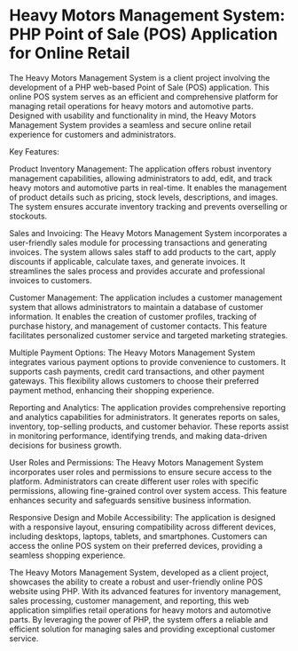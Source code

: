 # Heavy Motors Management System: PHP Point of Sale (POS) Application for Online Retail

The Heavy Motors Management System is a client project involving the development of a PHP web-based Point of Sale (POS) application. This online POS system serves as an efficient and comprehensive platform for managing retail operations for heavy motors and automotive parts. Designed with usability and functionality in mind, the Heavy Motors Management System provides a seamless and secure online retail experience for customers and administrators.

Key Features:

Product Inventory Management: The application offers robust inventory management capabilities, allowing administrators to add, edit, and track heavy motors and automotive parts in real-time. It enables the management of product details such as pricing, stock levels, descriptions, and images. The system ensures accurate inventory tracking and prevents overselling or stockouts.

Sales and Invoicing: The Heavy Motors Management System incorporates a user-friendly sales module for processing transactions and generating invoices. The system allows sales staff to add products to the cart, apply discounts if applicable, calculate taxes, and generate invoices. It streamlines the sales process and provides accurate and professional invoices to customers.

Customer Management: The application includes a customer management system that allows administrators to maintain a database of customer information. It enables the creation of customer profiles, tracking of purchase history, and management of customer contacts. This feature facilitates personalized customer service and targeted marketing strategies.

Multiple Payment Options: The Heavy Motors Management System integrates various payment options to provide convenience to customers. It supports cash payments, credit card transactions, and other payment gateways. This flexibility allows customers to choose their preferred payment method, enhancing their shopping experience.

Reporting and Analytics: The application provides comprehensive reporting and analytics capabilities for administrators. It generates reports on sales, inventory, top-selling products, and customer behavior. These reports assist in monitoring performance, identifying trends, and making data-driven decisions for business growth.

User Roles and Permissions: The Heavy Motors Management System incorporates user roles and permissions to ensure secure access to the platform. Administrators can create different user roles with specific permissions, allowing fine-grained control over system access. This feature enhances security and safeguards sensitive business information.

Responsive Design and Mobile Accessibility: The application is designed with a responsive layout, ensuring compatibility across different devices, including desktops, laptops, tablets, and smartphones. Customers can access the online POS system on their preferred devices, providing a seamless shopping experience.

The Heavy Motors Management System, developed as a client project, showcases the ability to create a robust and user-friendly online POS website using PHP. With its advanced features for inventory management, sales processing, customer management, and reporting, this web application simplifies retail operations for heavy motors and automotive parts. By leveraging the power of PHP, the system offers a reliable and efficient solution for managing sales and providing exceptional customer service.
